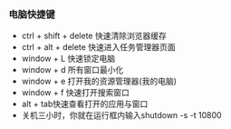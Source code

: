 ### 电脑快捷键
- ctrl + shift + delete 快速清除浏览器缓存
- ctrl + alt + delete 快速进入任务管理器页面
- window + L  快速锁定电脑
- window + d  所有窗口最小化
-  window + e  打开我的资源管理器(我的电脑)
-  window + f  快速打开搜索窗口
-  alt + tab快速查看打开的应用与窗口
- 关机三小时，你就在运行框内输入shutdown -s -t 10800 
